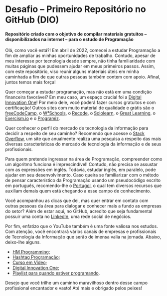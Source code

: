 # Desafio – Primeiro Repositório no GitHub (DIO)

#### Repositório criado com o objetivo de compilar materiais gratuitos – disponibilizados na internet – para o estudo de Programação



Olá, como você está?! Em abril de 2022, comecei a estudar Programação a fim de ampliar as minhas oportunidades de trabalho. Contudo, apesar de meu interesse por tecnologia desde sempre, não tinha familiaridade com muitas páginas que pudessem ajudar em meus primeiros passos. Assim, com este repositório, viso reunir alguns materiais úteis em minha caminhada a fim de que outras pessoas também contem com apoio. Afinal, juntos temos mais força!



Quer começar a estudar programação, mas não está em uma condição financeira favorável? Em meu caso, um espaço crucial foi a [Digital Innovation One](https://www.dio.me/)!  Por meio dele, você poderá fazer cursos gratuitos e com certificação! Outros sites com muito material de qualidade e grátis são o [freeCodeCamp](https://www.freecodecamp.org/), o [W³Schools](https://www.w3schools.com/), o [Recode](https://recode.org.br/), o [Sololearn](https://www.sololearn.com/home), o [Great Learning](https://www.mygreatlearning.com/academy/learn-for-free/courses), o [Exercism.io](https://exercism.org/) e o [Programiz](https://www.programiz.com/).



Quer conhecer o perfil do mercado de tecnologia da informação para decidir a respeito de seu caminho? Recomendo que acesse o [Stack Overflow](https://insights.stackoverflow.com/survey/2021#overview), um site que anualmente realiza uma pesquisa a respeito das mais diversas características do mercado de tecnologia da informação e de seus profissionais.



Para quem pretende ingressar na área de Programação, compreender como um algoritmo funciona é imprescindível! Contudo, não precisa se assustar com as expressões em inglês. Todavia, estudar inglês, em paralelo, pode ajudar em seu desenvolvimento. Caso queira se familiarizar com o método de pensar característico da Programação usando um pseudocódigo escrito em português, recomendo-lhe o [Portugol](http://lite.acad.univali.br/portugol/), o qual tem diversos recursos que auxiliam demais quem está chegando a esse campo de conhecimento.



Você acompanhou as dicas que dei, mas quer entrar em contato com outras pessoas da área para dialogar e conhecer mais a fundo as empresas do setor? Além de estar aqui, no GitHub, acredito que seja fundamental possuir uma conta no [LinkedIn](https://www.linkedin.com/home), uma rede social de negócios.



Por fim, enfatizo que o YouTube também é uma fonte valiosa nos estudos. Com atenção, você encontrará vários canais de empresas e profissionais de Tecnologia da Informação que serão de imensa valia na jornada. Abaixo, deixo-lhe alguns.



- [HM Programming](https://www.youtube.com/c/HMProgramming/videos);
- [Hashtag Programação](https://www.youtube.com/c/HashtagPrograma%C3%A7%C3%A3o/videos);
- [Curso em Vídeo](https://www.youtube.com/c/CursoemV%C3%ADdeo);
- [Digital Innovation One](https://www.youtube.com/c/DigitalInnovationOne);
- [Playlist para quando estiver programando](https://www.youtube.com/watch?v=p6xqKJqsQWs&list=PLLmeg99j6WvEAQFCLOnTrEEQHmlLW9Wjs).



Desejo que você trilhe um caminho maravilhoso dentro desse campo profissional encantador e vasto! Até mais e obrigado pelos peixes!
